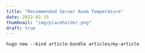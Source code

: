 ```yaml
---
title: "Recommended Server Room Temperature"
date: 2022-02-15
thumbnail: "img/placeholder.png"
draft: true
---
```


```hugo new --kind article-bundle articles/my-article```

<!--more-->
